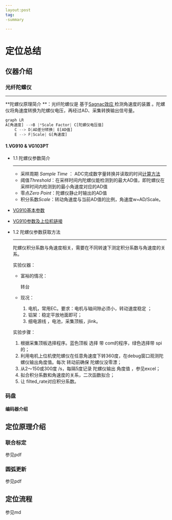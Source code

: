 ```yaml
---
layout:post
tag:
-summary

---
```


# 定位总结 

## 仪器介绍

### 光纤陀螺仪 

---

**陀螺仪原理简介 **：光纤陀螺仪是 基于[Sagnac效应 ](https://baike.baidu.com/item/Sagnac%E6%95%88%E5%BA%94/10679850?fr=aladdin)检测角速度的装置 。陀螺仪将角速度转换为陀螺仪电压，再经过AD、采集转换输出信号量。

```rust
graph LR
A[角速度] -->B |*Scale Factor| C[陀螺仪电压值]
    C --> D|AD差分转换| E[AD值]
    E --> F|Scale| G[角速度]
```

#### 1.VG910 & VG103PT

* 1.1 陀螺仪参数简介

  ---

  * 采样周期 *Sample  Time* ： ADC完成数字量转换并读取的时间[计算方法 ](https://blog.csdn.net/black0591/article/details/103187450)
  * 阈值*Threshold*：在采样时间内陀螺仪能检测到的最大AD值，即陀螺仪在采样时间内检测到的最小角速度对应的AD值
  * 零点*Zero Point*：陀螺仪静止时输出的AD值
  * 积分系数*Scale*：转动角速度与当前AD值的比例，角速度w=AD/Scale。

* [VG910基本参数](https://b2b.bjx.com.cn/product-267301.html)

* [VG910参数及上位机链接](https://fizoptika.com/fiber-optic-gyro-documents/)



* 1.2 陀螺仪参数获取方法

  ---

  陀螺仪积分系数与角速度相关，需要在不同转速下测定积分系数与角速度的关系。

  实验仪器： 

  * 富裕的情况：

    转台

  * 现况：

    1. 电机，常用EC。要求：电机与轴间隙必须小，转动速度稳定 ；
    2. 铝架：稳定平放地面即可；
    3. 细电源线 ，电池，采集顶板，jlink。 

  

  

  实验步骤：

  1. 根据采集顶板选择程序。蓝色顶板  选择 带 com的程序，绿色选择带 spi的；
  2. 利用电机上位机使陀螺仪在任意角速度下转360度，在debug窗口观测陀螺仪输出角度值。每次 转动前确保 陀螺仪没零漂；
  3. 从2～150或300度 /s，每隔5度记录 陀螺仪输出 角度值 ，参见excel；
  4. 拟合积分系数和角速度的关系，二次函数拟合；
  5. 让 filted_rate对应积分系数。



### 码盘

#### 编码器介绍



## 定位原理介绍

### 联合标定

参见pdf

### 圆弧更新

参见pdf



## 定位流程

参见md
